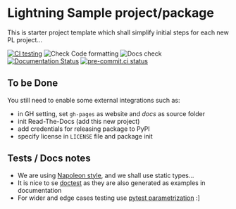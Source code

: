 # Lightning Sample project/package

This is starter project template which shall simplify initial steps for each new PL project...

[![CI testing](https://github.com/PyTorchLightning/dev-toolbox/workflows/CI%20testing/badge.svg?branch=master&event=push)](https://github.com/PyTorchLightning/dev-toolbox/actions?query=workflow%3A%22CI+testing%22)
![Check Code formatting](https://github.com/PyTorchLightning/dev-toolbox/workflows/Check%20Code%20formatting/badge.svg?branch=master&event=push)
![Docs check](https://github.com/PyTorchLightning/dev-toolbox/workflows/Docs%20check/badge.svg?branch=master&event=push)
[![Documentation Status](https://readthedocs.org/projects/pt-dev-toolbox/badge/?version=latest)](https://pt-dev-toolbox.readthedocs.io/en/latest/?badge=latest)
[![pre-commit.ci status](https://results.pre-commit.ci/badge/github/PyTorchLightning/dev-toolbox/master.svg?badge_token=mqheL1-cTn-280Vx4cJUdg)](https://results.pre-commit.ci/latest/github/PyTorchLightning/dev-toolbox/master?badge_token=mqheL1-cTn-280Vx4cJUdg)

## To be Done

You still need to enable some external integrations such as:

- in GH setting, set `gh-pages` as website and _docs_ as source folder
- init Read-The-Docs (add this new project)
- add credentials for releasing package to PyPI
- specify license in `LICENSE` file and package init

## Tests / Docs notes

- We are using [Napoleon style](https://www.sphinx-doc.org/en/master/usage/extensions/napoleon.html), and we shall use static types...
- It is nice to se [doctest](https://docs.python.org/3/library/doctest.html) as they are also generated as examples in documentation
- For wider and edge cases testing use [pytest parametrization](https://docs.pytest.org/en/stable/parametrize.html) :\]
